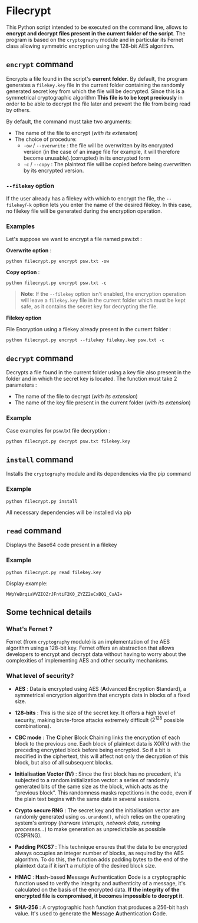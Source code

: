 # Filecrypt
This Python script intended to be executed on the command line, allows to **encrypt and decrypt files present in the current folder of the script**. The program is based on the `cryptography` module and in particular its Fernet class allowing symmetric encryption using the 128-bit AES algorithm.

## `encrypt` command
Encrypts a file found in the script's **current folder**. By default, the program generates a `filekey.key` file in the current folder containing the randomly generated secret key from which the file will be decrypted. Since this is a symmetrical cryptographic algorithm **This file is to be kept preciously** in order to be able to decrypt the file later and prevent the file from being read by others.

By default, the command must take two arguments:
- The name of the file to encrypt (*with its extension*)
- The choice of procedure: 
  - `-ow` / `--overwrite` : the file will be overwritten by its encrypted version (in the case of an image file for example, it will therefore become unusable).(corrupted) in its encrypted form
  - `-c` / `--copy` : The plaintext file will be copied before being overwritten by its encrypted version.

### `--filekey` option
If the user already has a filekey with which to encrypt the file, the `--filekey`/`-k` option lets you enter the name of the desired filekey. In this case, no filekey file will be generated during the encryption operation.

### Examples
Let's suppose we want to encrypt a file named psw.txt :

**Overwrite option** :

`python filecrypt.py encrypt psw.txt -ow`

**Copy option** :

`python filecrypt.py encrypt psw.txt -c`

> **Note**: If the `--filekey` option isn't enabled, the encryption operation will leave a `filekey.key` file in the current folder which must be kept safe, as it contains the secret key for decrypting the file.

**Filekey option**

File Encryption using a filekey already present in the current folder :

`python filecrypt.py encrypt --filekey filekey.key psw.txt -c`

## `decrypt` command
Decrypts a file found in the current folder using a key file also present in the folder and in which the secret key is located. The function must take 2 parameters :
- The name of the file to decrypt (*with its extension*)
- The name of the key file present in the current folder (*with its extension*)

### Example
Case examples for psw.txt file decryption :

`python filecrypt.py decrypt psw.txt filekey.key`

## `install` command
Installs the `cryptography` module and its dependencies via the pip command

### Example
`python filecrypt.py install`

All necessary dependencies will be installed via pip

## `read` command
Displays the Base64 code present in a filekey

### Example
`python filecrypt.py read filekey.key`

Display example:

`MWpYeBrqiaVVZIOZrJFntiF2K0_ZYZZ2eCxBQ1_CuAI=`


## Some technical details
### What's Fernet ?
Fernet (from `cryptography` module) is an implementation of the AES algorithm using a 128-bit key. Fernet offers an abstraction that allows developers to encrypt and decrypt data without having to worry about the complexities of implementing AES and other security mechanisms.

### What level of security?
* **AES** : Data is encrypted using AES (**A**dvanced **E**ncryption **S**tandard), a symmetrical encryption algorithm that encrypts data in blocks of a fixed size.


* **128-bits** : This is the size of the secret key. It offers a high level of security, making brute-force attacks extremely difficult ($2^{128}$ possible combinations).


* **CBC mode** : The **C**ipher **B**lock **C**haining links the encryption of each block to the previous one. Each block of plaintext data is XOR'd with the preceding encrypted block before being encrypted. So if a bit is modified in the ciphertext, this will affect not only the decryption of this block, but also of all subsequent blocks.


* **Initialisation Vector (IV)** : Since the first block has no precedent, it's subjected to a random initialization vector: a series of randomly generated bits of the same size as the block, which acts as the “previous block”. This randomness masks repetitions in the code, even if the plain text begins with the same data in several sessions.


* **Crypto secure RNG** : The secret key and the initialisation vector are randomly generated using `os.urandom()`, which relies on the operating system's entropy (*harware interupts, network data, running processes...*) to make generation as unpredictable as possible (CSPRNG).


* **Padding PKCS7** : This technique ensures that the data to be encrypted always occupies an integer number of blocks, as required by the AES algorithm. To do this, the function adds padding bytes to the end of the plaintext data if it isn't a multiple of the desired block size.


* **HMAC** : **H**ash-based **M**essage **A**uthentication **C**ode is a cryptographic function used to verify the integrity and authenticity of a message, it's calculated on the basis of the encrypted data. **If the integrity of the encrypted file is compromised, it becomes impossible to decrypt it**.


* **SHA-256** : A cryptographic hash function that produces a 256-bit hash value. It's used to generate the **M**essage **A**uthentication **C**ode.